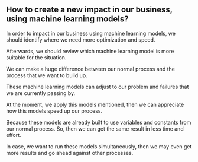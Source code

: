 ## How to create a new impact in our business, using machine learning models?

In order to impact in our business using machine learning models, we should identify where we need
more optimization and speed.

Afterwards, we should review which machine learning model is more suitable for the situation.

We can make a huge difference between our normal process and the process that we want to build up.

These machine learning models can adjust to our problem and failures that we are currently passing by.

At the moment, we apply this models mentioned, then we can appreciate how this models speed up
our process.

Because these models are already built to use variables and constants from our normal process. So, then we can get the same result in less time and effort.

In case, we want to run these models simultaneously, then we may even get more results and go ahead against other processes.
